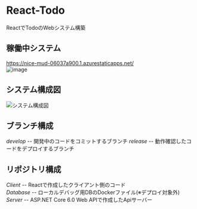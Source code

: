 # React-Todo
ReactでTodoのWebシステム構築

## 稼働中システム
https://nice-mud-06037a900.1.azurestaticapps.net/  
![image](https://user-images.githubusercontent.com/13842793/168422993-5a53786b-291b-4ee4-b2c8-880f65e2a43a.png)

## システム構成図
![システム構成図](https://user-images.githubusercontent.com/13842793/168418718-00cf7131-a965-425c-998c-ca0bb6fa82a3.png)  

## ブランチ構成
*develop* -- 開発中のコードをコミットするブランチ
*release* -- 動作確認したコードをデプロイするブランチ

## リポジトリ構成
*Client* -- Reactで作成したクライアント側のコード  
*Database* -- ローカルデバッグ用DBのDockerファイル(※デプロイ対象外)  
*Server* -- ASP.NET Core 6.0 Web APIで作成したApiサーバー  
